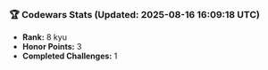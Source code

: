 ### 🏆 Codewars Stats (Updated: 2025-08-16 16:09:18 UTC)

- **Rank:** 8 kyu
- **Honor Points:** 3
- **Completed Challenges:** 1
